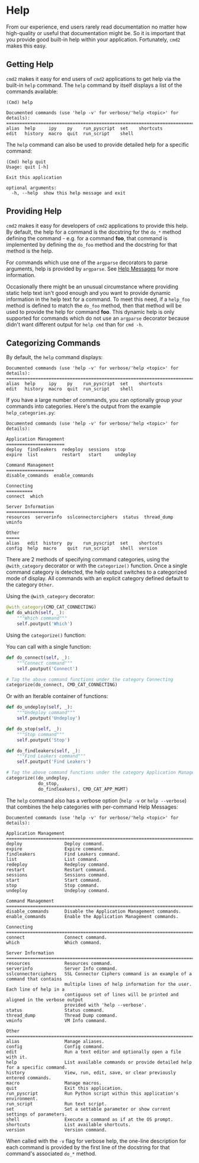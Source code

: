 # Help

From our experience, end users rarely read documentation no matter how high-quality or useful that
documentation might be. So it is important that you provide good built-in help within your
application. Fortunately, `cmd2` makes this easy.

## Getting Help

`cmd2` makes it easy for end users of `cmd2` applications to get help via the built-in `help`
command. The `help` command by itself displays a list of the commands available:

```text
(Cmd) help

Documented commands (use 'help -v' for verbose/'help <topic>' for details):
===========================================================================
alias  help     ipy    py    run_pyscript  set    shortcuts
edit   history  macro  quit  run_script    shell
```

The `help` command can also be used to provide detailed help for a specific command:

```text
(Cmd) help quit
Usage: quit [-h]

Exit this application

optional arguments:
  -h, --help  show this help message and exit
```

## Providing Help

`cmd2` makes it easy for developers of `cmd2` applications to provide this help. By default, the
help for a command is the docstring for the `do_*` method defining the command - e.g. for a command
**foo**, that command is implemented by defining the `do_foo` method and the docstring for that
method is the help.

For commands which use one of the `argparse` decorators to parse arguments, help is provided by
`argparse`. See [Help Messages](./argument_processing.md#help-messages) for more information.

Occasionally there might be an unusual circumstance where providing static help text isn't good
enough and you want to provide dynamic information in the help text for a command. To meet this
need, if a `help_foo` method is defined to match the `do_foo` method, then that method will be used
to provide the help for command **foo**. This dynamic help is only supported for commands which do
not use an `argparse` decorator because didn't want different output for `help cmd` than for
`cmd -h`.

## Categorizing Commands

By default, the `help` command displays:

    Documented commands (use 'help -v' for verbose/'help <topic>' for details):
    ===========================================================================
    alias  help     ipy    py    run_pyscript  set    shortcuts
    edit   history  macro  quit  run_script    shell

If you have a large number of commands, you can optionally group your commands into categories.
Here's the output from the example `help_categories.py`:

    Documented commands (use 'help -v' for verbose/'help <topic>' for details):

    Application Management
    ======================
    deploy  findleakers  redeploy  sessions  stop
    expire  list         restart   start     undeploy

    Command Management
    ==================
    disable_commands  enable_commands

    Connecting
    ==========
    connect  which

    Server Information
    ==================
    resources  serverinfo  sslconnectorciphers  status  thread_dump  vminfo

    Other
    =====
    alias   edit  history  py    run_pyscript  set    shortcuts
    config  help  macro    quit  run_script    shell  version

There are 2 methods of specifying command categories, using the `@with_category` decorator or with
the `categorize()` function. Once a single command category is detected, the help output switches to
a categorized mode of display. All commands with an explicit category defined default to the
category `Other`.

Using the `@with_category` decorator:

```py
@with_category(CMD_CAT_CONNECTING)
def do_which(self, _):
    """Which command"""
    self.poutput('Which')
```

Using the `categorize()` function:

You can call with a single function:

```py
def do_connect(self, _):
    """Connect command"""
    self.poutput('Connect')

# Tag the above command functions under the category Connecting
categorize(do_connect, CMD_CAT_CONNECTING)
```

Or with an Iterable container of functions:

```py
def do_undeploy(self, _):
    """Undeploy command"""
    self.poutput('Undeploy')

def do_stop(self, _):
    """Stop command"""
    self.poutput('Stop')

def do_findleakers(self, _):
    """Find Leakers command"""
    self.poutput('Find Leakers')

# Tag the above command functions under the category Application Management
categorize((do_undeploy,
            do_stop,
            do_findleakers), CMD_CAT_APP_MGMT)
```

The `help` command also has a verbose option (`help -v` or `help --verbose`) that combines the help
categories with per-command Help Messages:

    Documented commands (use 'help -v' for verbose/'help <topic>' for details):

    Application Management
    ======================================================================================================
    deploy                Deploy command.
    expire                Expire command.
    findleakers           Find Leakers command.
    list                  List command.
    redeploy              Redeploy command.
    restart               Restart command.
    sessions              Sessions command.
    start                 Start command.
    stop                  Stop command.
    undeploy              Undeploy command.

    Command Management
    ======================================================================================================
    disable_commands      Disable the Application Management commands.
    enable_commands       Enable the Application Management commands.

    Connecting
    ======================================================================================================
    connect               Connect command.
    which                 Which command.

    Server Information
    ======================================================================================================
    resources             Resources command.
    serverinfo            Server Info command.
    sslconnectorciphers   SSL Connector Ciphers command is an example of a command that contains
                          multiple lines of help information for the user. Each line of help in a
                          contiguous set of lines will be printed and aligned in the verbose output
                          provided with 'help --verbose'.
    status                Status command.
    thread_dump           Thread Dump command.
    vminfo                VM Info command.

    Other
    ======================================================================================================
    alias                 Manage aliases.
    config                Config command.
    edit                  Run a text editor and optionally open a file with it.
    help                  List available commands or provide detailed help for a specific command.
    history               View, run, edit, save, or clear previously entered commands.
    macro                 Manage macros.
    quit                  Exit this application.
    run_pyscript          Run Python script within this application's environment.
    run_script            Run text script.
    set                   Set a settable parameter or show current settings of parameters.
    shell                 Execute a command as if at the OS prompt.
    shortcuts             List available shortcuts.
    version               Version command.

When called with the `-v` flag for verbose help, the one-line description for each command is
provided by the first line of the docstring for that command's associated `do_*` method.
